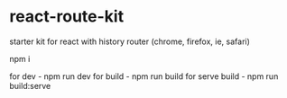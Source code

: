 # react-route-kit
starter kit for react with history router (chrome, firefox, ie, safari)

npm i

for dev - npm run dev
for build - npm run build
for serve build - npm run build:serve

